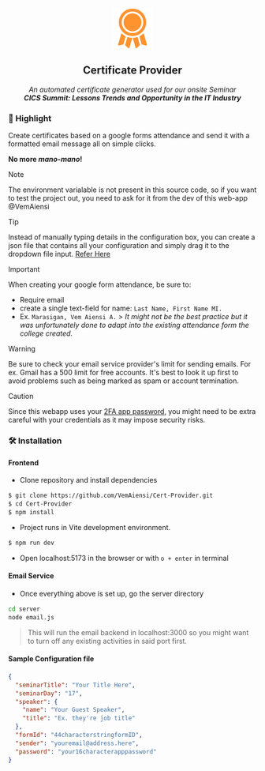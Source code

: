 <p align="center">
    <img src="./public/medal.svg" width="80px">
</p>

<h2 align="center">Certificate Provider</h2>

<p align="center"><em>An automated certificate generator used for our onsite Seminar<br><strong>CICS Summit: Lessons Trends and Opportunity in the IT Industry</strong></em></p>

### 📌 Highlight

Create certificates based on a google forms attendance and send it with a formatted email message all on simple clicks.

**No more _mano-mano_!**

> [!NOTE]
> The environment varialable is not present in this source code, so if you want to test the project out, you need to ask for it from the dev of this web-app @VemAiensi

> [!TIP]
> Instead of manually typing details in the configuration box, you can create a json file that contains all your configuration and simply drag it to the dropdown file input. [Refer Here](#sample-configuration-file)

> [!IMPORTANT]
> When creating your google form attendance, be sure to:
>
> - Require email
> - create a single text-field for name: `Last Name, First Name MI.`
> - Ex. `Marasigan, Vem Aiensi A.` > _It might not be the best practice but it was unfortunately done to adapt into the existing attendance form the college created._

> [!WARNING]
> Be sure to check your email service provider's limit for sending emails. For ex. Gmail has a 500 limit for free accounts. It's best to look it up first to avoid problems such as being marked as spam or account termination.

> [!CAUTION]
> Since this webapp uses your [2FA app password](https://www.youtube.com/watch?v=cqdAS49RthQ), you might need to be extra careful with your credentials as it may impose security risks.

### 🛠️ Installation

#### Frontend

- Clone repository and install dependencies

```sh
$ git clone https://github.com/VemAiensi/Cert-Provider.git
$ cd Cert-Provider
$ npm install
```

- Project runs in Vite development environment.

```sh
$ npm run dev
```

- Open localhost:5173 in the browser or with `o + enter` in terminal

#### Email Service

- Once everything above is set up, go the server directory

```sh
cd server
node email.js
```

> This will run the email backend in localhost:3000 so you might want to turn off any existing activities in said port first.

#### Sample Configuration file

```json
{
  "seminarTitle": "Your Title Here",
  "seminarDay": "17",
  "speaker": {
    "name": "Your Guest Speaker",
    "title": "Ex. they're job title"
  },
  "formId": "44characterstringformID",
  "sender": "youremail@address.here",
  "password": "your16characterapppassword"
}
```

